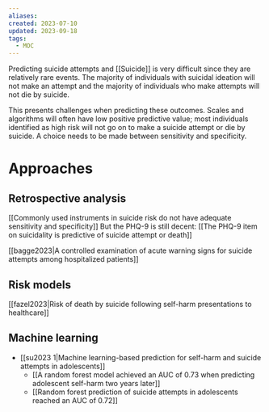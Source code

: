 ```yaml
---
aliases: 
created: 2023-07-10
updated: 2023-09-18
tags:
  - MOC
---
```

Predicting suicide attempts and [[Suicide]] is very difficult since they are relatively rare events. The majority of individuals with suicidal ideation will not make an attempt and the majority of individuals who make attempts will not die by suicide.

This presents challenges when predicting these outcomes. Scales and algorithms will often have low positive predictive value; most individuals identified as high risk will not go on to make a suicide attempt or die by suicide. A choice needs to be made between sensitivity and specificity.

# Approaches

## Retrospective analysis

[[Commonly used instruments in suicide risk do not have adequate sensitivity and specificity]]
	But the PHQ-9 is still decent: [[The PHQ-9 item on suicidality is predictive of suicide attempt or death]]

[[bagge2023|A controlled examination of acute warning signs for suicide attempts among hospitalized patients]]

## Risk models

[[fazel2023|Risk of death by suicide following self-harm presentations to healthcare]]

## Machine learning

- [[su2023 1|Machine learning-based prediction for self-harm and suicide attempts in adolescents]]
	- [[A random forest model achieved an AUC of 0.73 when predicting adolescent self-harm two years later]]
	- [[Random forest prediction of suicide attempts in adolescents reached an AUC of 0.72]]